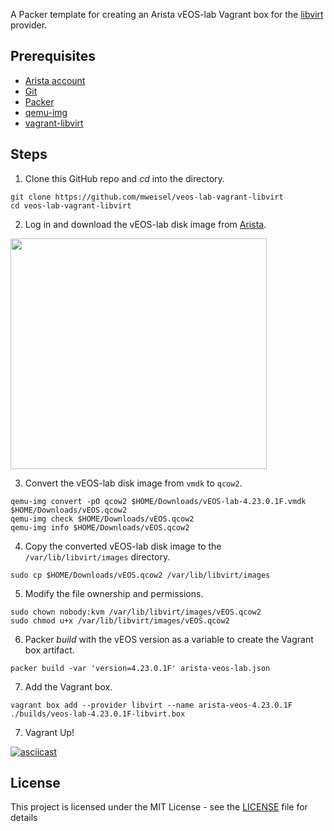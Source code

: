 A Packer template for creating an Arista vEOS-lab Vagrant box for the [libvirt](https://libvirt.org) provider.

## Prerequisites

  * [Arista account](https://www.arista.com/en/user-registration)
  * [Git](https://git-scm.com)
  * [Packer](https://packer.io)
  * [qemu-img](https://www.qemu.org)
  * [vagrant-libvirt](https://github.com/vagrant-libvirt/vagrant-libvirt)

## Steps

1. Clone this GitHub repo and _cd_ into the directory.

```
git clone https://github.com/mweisel/veos-lab-vagrant-libvirt
cd veos-lab-vagrant-libvirt
```

2. Log in and download the vEOS-lab disk image from [Arista](https://www.arista.com/support/software-download).

<img src="https://res.cloudinary.com/binarynature/image/upload/v1573883854/veos-download-from-arista-site_vdzstv.png" width="410" height="369">

3. Convert the vEOS-lab disk image from `vmdk` to `qcow2`.

```
qemu-img convert -pO qcow2 $HOME/Downloads/vEOS-lab-4.23.0.1F.vmdk $HOME/Downloads/vEOS.qcow2
qemu-img check $HOME/Downloads/vEOS.qcow2
qemu-img info $HOME/Downloads/vEOS.qcow2
```

4. Copy the converted vEOS-lab disk image to the `/var/lib/libvirt/images` directory.

```
sudo cp $HOME/Downloads/vEOS.qcow2 /var/lib/libvirt/images
```

5. Modify the file ownership and permissions.

```
sudo chown nobody:kvm /var/lib/libvirt/images/vEOS.qcow2
sudo chmod u+x /var/lib/libvirt/images/vEOS.qcow2
```

6. Packer _build_ with the vEOS version as a variable to create the Vagrant box artifact.

```
packer build -var 'version=4.23.0.1F' arista-veos-lab.json
```

7. Add the Vagrant box. 

```
vagrant box add --provider libvirt --name arista-veos-4.23.0.1F ./builds/veos-lab-4.23.0.1F-libvirt.box
```

7. Vagrant Up!

[![asciicast](https://asciinema.org/a/283821.svg)](https://asciinema.org/a/283821?speed=4)

## License

This project is licensed under the MIT License - see the [LICENSE](LICENSE) file for details
